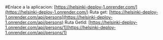 #Enlace a la aplicacion:
[https://helsinki-deploy-1.onrender.com/](https://helsinki-deploy-1.onrender.com/) 
Ruta get:
[https://helsinki-deploy-1.onrender.com/api/persons](https://helsinki-deploy-1.onrender.com/api/persons) 
Ruta GetId:
[https://helsinki-deploy-1.onrender.com/api/persons/1](https://helsinki-deploy-1.onrender.com/api/persons/1) 
